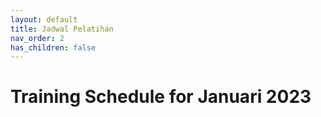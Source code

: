 ```yaml
---
layout: default
title: Jadwal Pelatihan
nav_order: 2
has_children: false
---
```

# Training Schedule for Januari 2023



